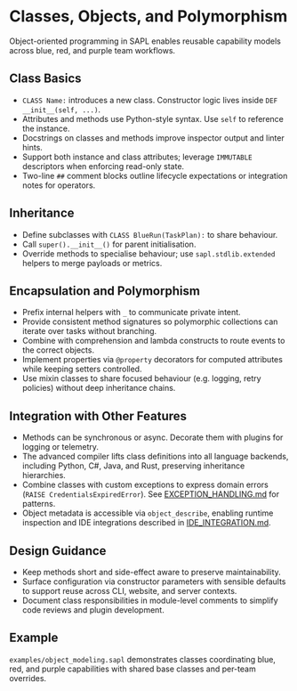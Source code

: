 # Classes, Objects, and Polymorphism

Object-oriented programming in SAPL enables reusable capability models across
blue, red, and purple team workflows.

## Class Basics

* `CLASS Name:` introduces a new class. Constructor logic lives inside `DEF __init__(self, ...)`.
* Attributes and methods use Python-style syntax. Use `self` to reference the
  instance.
* Docstrings on classes and methods improve inspector output and linter hints.
* Support both instance and class attributes; leverage `IMMUTABLE` descriptors
  when enforcing read-only state.
* Two-line `##` comment blocks outline lifecycle expectations or integration
  notes for operators.

## Inheritance

* Define subclasses with `CLASS BlueRun(TaskPlan):` to share behaviour.
* Call `super().__init__()` for parent initialisation.
* Override methods to specialise behaviour; use `sapl.stdlib.extended` helpers to
  merge payloads or metrics.

## Encapsulation and Polymorphism

* Prefix internal helpers with `_` to communicate private intent.
* Provide consistent method signatures so polymorphic collections can iterate
  over tasks without branching.
* Combine with comprehension and lambda constructs to route events to the
  correct objects.
* Implement properties via `@property` decorators for computed attributes while
  keeping setters controlled.
* Use mixin classes to share focused behaviour (e.g. logging, retry policies)
  without deep inheritance chains.

## Integration with Other Features

* Methods can be synchronous or async. Decorate them with plugins for logging or
  telemetry.
* The advanced compiler lifts class definitions into all language backends,
  including Python, C#, Java, and Rust, preserving inheritance hierarchies.
* Combine classes with custom exceptions to express domain errors (`RAISE
  CredentialsExpiredError`). See [EXCEPTION_HANDLING.md](EXCEPTION_HANDLING.md)
  for patterns.
* Object metadata is accessible via `object_describe`, enabling runtime
  inspection and IDE integrations described in [IDE_INTEGRATION.md](IDE_INTEGRATION.md).

## Design Guidance

* Keep methods short and side-effect aware to preserve maintainability.
* Surface configuration via constructor parameters with sensible defaults to
  support reuse across CLI, website, and server contexts.
* Document class responsibilities in module-level comments to simplify code
  reviews and plugin development.

## Example

`examples/object_modeling.sapl` demonstrates classes coordinating blue, red, and
purple capabilities with shared base classes and per-team overrides.
